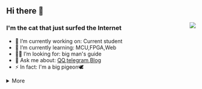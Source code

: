 ## Hi there 👋

<a href="#">  
<img align="right" src="https://github-readme-stats.vercel.app/api?username=9cats&theme=onedark" />
</a>

### I'm the cat that just surfed the Internet

- 🔭 I’m currently working on: Current student 
- 🌱 I’m currently learning: MCU,FPGA,Web
- 🙋‍♂️ I’m looking for: big man's guide
- 💬 Ask me about: [QQ](http://wpa.qq.com/msgrd?v=3&uin=123337671&site=qq&menu=yes),[telegram](https://t.me/ninocats),[Blog](http://112.74.54.201)
- ⚡ In fact: I'm a big pigeon🕊

<details markdown='1'><summary>More</summary>

### 🔧 **Most Used Developing Tools&Platforms**

![](https://img.shields.io/badge/System-Windows10-0078d6?style=flat-square&logo=windows&logoColor=fff)
![](https://img.shields.io/badge/IDE-Visual%20Studio%20Code-007acc?style=flat-square&logo=visual-studio-code&logoColor=fff)

### 🌟 **My Skills**

![](https://img.shields.io/badge/-C-f05032?style=flat-square&logo=C&logoColor=fff)
![](https://img.shields.io/badge/-Python-3776ab?style=flat-square&logo=Python&logoColor=fff)
![](https://img.shields.io/badge/-Java-007396?style=flat-square&logo=Java&logoColor=fff)
![](https://img.shields.io/badge/-STM32-03234B?style=flat-square&logo=stmicroelectronics&logoColor=fff)
![](https://img.shields.io/badge/-Git-f05032?style=flat-square&logo=git&logoColor=fff)
![](https://img.shields.io/badge/-Linux-fcc624?style=flat-square&logo=Linux&logoColor=fff)
![](https://img.shields.io/badge/-Vue-4fc08d?style=flat-square&logo=Vue.js&logoColor=fff)
![](https://img.shields.io/badge/-JavaScript-F7DF1E?style=flat-square&logo=JavaScript&logoColor=fff)

### 🌱 **Next Skill&Tools Of Interest**

![](https://img.shields.io/badge/-Go-00ADD8?style=flat-square&logo=Go&logoColor=fff)
![](https://img.shields.io/badge/-Altium%20Designer-A5915F?style=flat-square&logo=Altium-Designer&logoColor=fff)

### 🏕️ **Most Yearning Tools&Platforms**

![](https://img.shields.io/badge/-MacBook%20With%20M%20Chip-00ADD8?style=flat-square&logo=MacOS&logoColor=fff)
![](https://img.shields.io/badge/-iPad%20Pro%20With%20Penceil-00ADD8?style=flat-square&logo=Apple&logoColor=fff)

### ⏯️ **Next Plans**

- Build a bot based on [cq-picsearcher-bot](https://github.com/Tsuk1ko/cq-picsearcher-bot)
- Build a My RssHub based on [Rsshub](https://github.com/DIYgod/RSSHub)
- Create a repository to manage static resources that will be used in the fulture based on [cloudflare](https://workers.cloudflare.com/)
- Do more exercise in Ti Cup National Undergraduate Electronics Design Contest
- Just learn what I should learn
- EXPLORE

</details>
